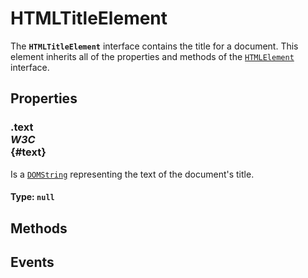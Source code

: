 # HTMLTitleElement

<div class='overview'>The <strong><code>HTMLTitleElement</code></strong> interface contains the title for a document. This element inherits all of the properties and methods of the <a href="/en-US/docs/Web/API/HTMLElement" title="The HTMLElement interface represents any HTML element. Some elements directly implement this interface, while others implement it via an interface that inherits it."><code>HTMLElement</code></a> interface.</div>

## Properties

### .text <div class="specs"><i>W3C</i></div> {#text}

Is a <a href="/en-US/docs/Web/API/DOMString" title="DOMString is a UTF-16 String. As JavaScript already uses such strings, DOMString is mapped directly to a String."><code>DOMString</code></a> representing the text of the document's title.

#### **Type**: `null`

## Methods

## Events
